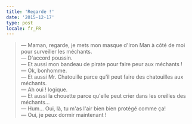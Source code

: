```yaml
---
title: 'Regarde !'
date: '2015-12-17'
type: post
locale: fr_FR
---
```


> — Maman, regarde, je mets mon masque d'Iron Man à côté de moi pour surveiller les méchants.  
> — D'accord poussin.  
> — Et aussi mon bandeau de pirate pour faire peur aux méchants !  
> — Ok, bonhomme.  
> — Et aussi Mr. Chatouille parce qu'il peut faire des chatouilles aux méchants.  
> — Ah oui ! logique.  
> — Et aussi la chouette parce qu'elle peut crier dans les oreilles des méchants...  
> — Hum... Oui, là, tu m'as l'air bien bien protégé comme ça!  
> — Oui, je peux dormir maintenant !
